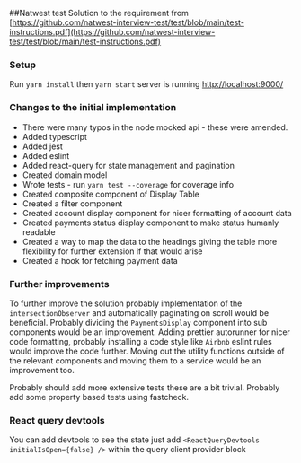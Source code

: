 ##Natwest test
Solution to the requirement from [https://github.com/natwest-interview-test/test/blob/main/test-instructions.pdf](https://github.com/natwest-interview-test/test/blob/main/test-instructions.pdf)

### Setup

Run `yarn install` then `yarn start` server is running [http://localhost:9000/](http://localhost:9000/)

### Changes to the initial implementation

 - There were many typos in the node mocked api - these were amended.
 - Added typescript
 - Added jest
 - Added eslint
 - Added react-query for state management and pagination
 - Created domain model
 - Wrote tests - run `yarn test --coverage` for coverage info
 - Created composite component of Display Table
 - Created a filter component
 - Created account display component for nicer formatting of account data
 - Created payments status display component to make status humanly readable
 - Created a way to map the data to the headings giving the table more flexibility for further extension if that would arise
 - Created a hook for fetching payment data

### Further improvements 

To further improve the solution probably implementation of the `intersectionObserver` and automatically
paginating on scroll would be beneficial. Probably dividing the `PaymentsDisplay` component into sub components
would be an improvement. Adding prettier autorunner for nicer code formatting, probably installing a code
style like `Airbnb` eslint rules would improve the code further. Moving out the utility functions outside 
of the relevant components and moving them to a service would be an improvement too.

Probably should add more extensive tests these are a bit trivial. Probably add some property based tests using fastcheck.


### React query devtools

You can add devtools to see the state just add `<ReactQueryDevtools initialIsOpen={false} />` within the query client provider block
